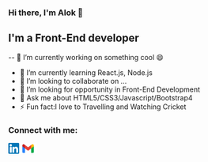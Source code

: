 ### Hi there, I'm Alok 👋

## I'm a Front-End developer
-- 🔭 I’m currently working on something cool 😄
- 🌱 I’m currently learning React.js, Node.js
- 👯 I’m looking to collaborate on ...
- 🤔 I’m looking for opportunity in Front-End Development
- 💬 Ask me about HTML5/CSS3/Javascript/Bootstrap4
- ⚡ Fun fact:I love to Travelling and Watching Cricket

### Connect with me:
<img align="left" alt="image" width="22px" src="linkedin.png">
<img align="left" alt="image" width="36px" src="gmail.jpg">

